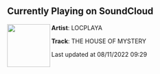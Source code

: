 ## Currently Playing on SoundCloud

[<img align="left" width="100" src="https://i1.sndcdn.com/artworks-ENdox5hNyqJyNWQG-jmzGzA-t500x500.jpg">](https://soundcloud.com/locplaya/the-house-of-mystery)

**Artist**: LOCPLAYA 

**Track**: THE HOUSE OF MYSTERY

Last updated at 08/11/2022 09:29
